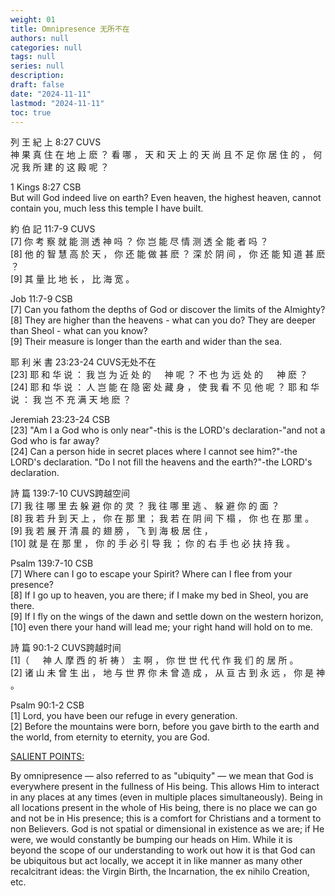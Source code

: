 ```yaml
---
weight: 01
title: Omnipresence 无所不在
authors: null
categories: null
tags: null
series: null
description: 
draft: false
date: "2024-11-11"
lastmod: "2024-11-11"
toc: true
---
```


<!--more-->

列 王 紀 上 8:27 CUVS  
神 果 真 住 在 地 上 麽 ？ 看 哪 ， 天 和 天 上 的 天 尚 且 不 足 你 居 住 的 ， 何 况 我 所 建 的 这 殿 呢 ？

1 Kings 8:27 CSB  
But will God indeed live on earth? Even heaven, the highest heaven, cannot contain you, much less this temple I have built.


約 伯 記 11:7-9 CUVS     
[7] 你 考 察 就 能 测 透 神 吗 ？ 你 岂 能 尽 情 测 透 全 能 者 吗 ？   
[8] 他 的 智 慧 高 於 天 ， 你 还 能 做 甚 麽 ？ 深 於 阴 间 ， 你 还 能 知 道 甚 麽 ？   
[9] 其 量 比 地 长 ， 比 海 宽 。

Job 11:7-9 CSB  
[7] Can you fathom the depths of God or discover the limits of the Almighty?   
[8] They are higher than the heavens - what can you do? They are deeper than Sheol - what can you know?   
[9] Their measure is longer than the earth and wider than the sea.


耶 利 米 書 23:23-24 CUVS<label class="margin-toggle sidenote-number"></label><span class="sidenote">无处不在</span>   
[23] 耶 和 华 说 ： 我 岂 为 近 处 的 　 神 呢 ？ 不 也 为 远 处 的 　 神 麽 ？   
[24] 耶 和 华 说 ： 人 岂 能 在 隐 密 处 藏 身 ， 使 我 看 不 见 他 呢 ？ 耶 和 华 说 ： 我 岂 不 充 满 天 地 麽 ？

Jeremiah 23:23-24 CSB  
[23] "Am I a God who is only near"-this is the LORD's declaration-"and not a God who is far away?   
[24] Can a person hide in secret places where I cannot see him?"-the LORD's declaration. "Do I not fill the heavens and the earth?"-the LORD's declaration.


詩 篇 139:7-10 CUVS<label class="margin-toggle sidenote-number"></label><span class="sidenote">跨越空间</span>   
[7] 我 往 哪 里 去 躲 避 你 的 灵 ？ 我 往 哪 里 逃 、 躲 避 你 的 面 ？   
[8] 我 若 升 到 天 上 ， 你 在 那 里 ； 我 若 在 阴 间 下 榻 ， 你 也 在 那 里 。   
[9] 我 若 展 开 清 晨 的 翅 膀 ， 飞 到 海 极 居 住 ，   
[10] 就 是 在 那 里 ， 你 的 手 必 引 导 我 ； 你 的 右 手 也 必 扶 持 我 。

Psalm 139:7-10 CSB  
[7] Where can I go to escape your Spirit? Where can I flee from your presence?   
[8] If I go up to heaven, you are there; if I make my bed in Sheol, you are there.   
[9] If I fly on the wings of the dawn and settle down on the western horizon,   
[10] even there your hand will lead me; your right hand will hold on to me.


詩 篇 90:1-2 CUVS<label class="margin-toggle sidenote-number"></label><span class="sidenote">跨越时间</span>   
[1]（ 　 神 人 摩 西 的 祈 祷 ） 主 啊 ， 你 世 世 代 代 作 我 们 的 居 所 。   
[2] 诸 山 未 曾 生 出 ， 地 与 世 界 你 未 曾 造 成 ， 从 亘 古 到 永 远 ， 你 是 神 。

Psalm 90:1-2 CSB   
[1] Lord, you have been our refuge in every generation.   
[2] Before the mountains were born, before you gave birth to the earth and the world, from eternity to eternity, you are God.


<a href = "https://www.blueletterbible.org/faq/attributes.cfm" target="_blank" rel="noopener noreferrer">SALIENT POINTS:</a>
  
By omnipresence — also referred to as "ubiquity" — we mean that God is everywhere present in the fullness of His being. 
This allows Him to interact in any places at any times (even in multiple places simultaneously). 
Being in all locations present in the whole of His being, there is no place we can go and not be in His presence; 
this is a comfort for Christians and a torment to non Believers. 
God is not spatial or dimensional in existence as we are; if He were, we would constantly be bumping our heads on Him. 
While it is beyond the scope of our understanding to work out how it is that God can be ubiquitous but act locally, 
we accept it in like manner as many other recalcitrant ideas: the Virgin Birth, the Incarnation, the ex nihilo Creation, etc.